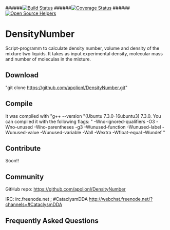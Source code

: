
######[![Build Status](https://travis-ci.org/CleverRaven/Cataclysm-DDA.svg?branch=master)](https://travis-ci.org/CleverRaven/Cataclysm-DDA)
######[![Coverage Status](https://coveralls.io/repos/github/CleverRaven/Cataclysm-DDA/badge.svg?branch=master)](https://coveralls.io/github/CleverRaven/Cataclysm-DDA?branch=master)
######[![Open Source Helpers](https://www.codetriage.com/cleverraven/cataclysm-dda/badges/users.svg)](https://www.codetriage.com/cleverraven/cataclysm-dda)

# DensityNumber

Script-programm to calculate density number, volume and density of the mixture two liquids.
It takes as input experimental density, molecular mass and number of moleculas in the mixture.


## Download

"git clone https://github.com/apolionl/DensityNumber.git"

## Compile

It was compiled with "g++ --version "(Ubuntu 7.3.0-16ubuntu3) 7.3.0.
You can compiled it with the following flags:
" -Wno-ignored-qualifiers -O3  -Wno-unused -Wno-parentheses -g3 -Wunused-function -Wunused-label -Wunused-value -Wunused-variable -Wall -Wextra -Wfloat-equal -Wundef "

## Contribute

Soon!!

## Community


GitHub repo:
https://github.com/apolionl/DensityNumber

IRC:
irc.freenode.net ; #CataclysmDDA
http://webchat.freenode.net/?channels=#CataclysmDDA

## Frequently Asked Questions

